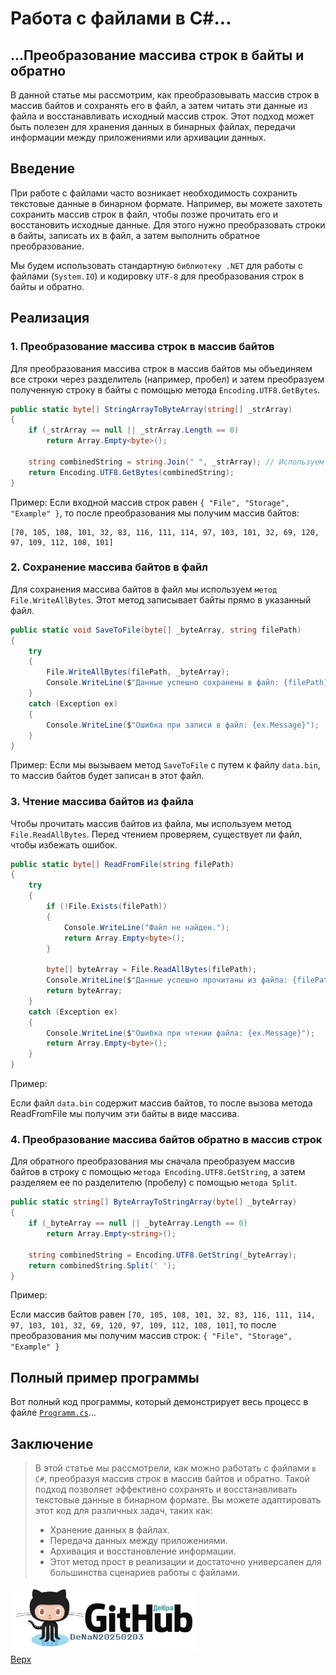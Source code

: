 <a id="anchor"></a>
# Работа с файлами в C#...
## ...Преобразование массива строк в байты и обратно
В данной статье мы рассмотрим, как преобразовывать массив строк в массив байтов и сохранять его в файл, а затем читать эти данные из файла и восстанавливать исходный массив строк. Этот подход может быть полезен для хранения данных в бинарных файлах, передачи информации между приложениями или архивации данных.

## Введение
При работе с файлами часто возникает необходимость сохранить текстовые данные в бинарном формате. Например, вы можете захотеть сохранить массив строк в файл, чтобы позже прочитать его и восстановить исходные данные. Для этого нужно преобразовать строки в байты, записать их в файл, а затем выполнить обратное преобразование.

Мы будем использовать стандартную `библиотеку .NET` для работы с файлами (`System.IO`) и кодировку `UTF-8` для преобразования строк в байты и обратно.

## Реализация
### 1. Преобразование массива строк в массив байтов
Для преобразования массива строк в массив байтов мы объединяем все строки через разделитель (например, пробел) и затем преобразуем полученную строку в байты с помощью метода `Encoding.UTF8.GetBytes`.

```csharp
public static byte[] StringArrayToByteArray(string[] _strArray)
{
    if (_strArray == null || _strArray.Length == 0)
        return Array.Empty<byte>();

    string combinedString = string.Join(" ", _strArray); // Используем пробел как разделитель
    return Encoding.UTF8.GetBytes(combinedString);
}
```

Пример:
Если входной массив строк равен `{ "File", "Storage", "Example" }`, то после преобразования мы получим массив байтов:

```
[70, 105, 108, 101, 32, 83, 116, 111, 114, 97, 103, 101, 32, 69, 120, 97, 109, 112, 108, 101]
```

### 2. Сохранение массива байтов в файл
Для сохранения массива байтов в файл мы используем `метод File.WriteAllBytes`. Этот метод записывает байты прямо в указанный файл.

```csharp
public static void SaveToFile(byte[] _byteArray, string filePath)
{
    try
    {
        File.WriteAllBytes(filePath, _byteArray);
        Console.WriteLine($"Данные успешно сохранены в файл: {filePath}");
    }
    catch (Exception ex)
    {
        Console.WriteLine($"Ошибка при записи в файл: {ex.Message}");
    }
}
```

Пример:
Если мы вызываем метод `SaveToFile` с путем к файлу `data.bin`, то массив байтов будет записан в этот файл.

### 3. Чтение массива байтов из файла
Чтобы прочитать массив байтов из файла, мы используем метод `File.ReadAllBytes`. Перед чтением проверяем, существует ли файл, чтобы избежать ошибок.

```csharp
public static byte[] ReadFromFile(string filePath)
{
    try
    {
        if (!File.Exists(filePath))
        {
            Console.WriteLine("Файл не найден.");
            return Array.Empty<byte>();
        }

        byte[] byteArray = File.ReadAllBytes(filePath);
        Console.WriteLine($"Данные успешно прочитаны из файла: {filePath}");
        return byteArray;
    }
    catch (Exception ex)
    {
        Console.WriteLine($"Ошибка при чтении файла: {ex.Message}");
        return Array.Empty<byte>();
    }
}
```

Пример:

Если файл `data.bin` содержит массив байтов, то после вызова метода ReadFromFile мы получим эти байты в виде массива.

### 4. Преобразование массива байтов обратно в массив строк
Для обратного преобразования мы сначала преобразуем массив байтов в строку с помощью `метода Encoding.UTF8.GetString`, а затем разделяем ее по разделителю (пробелу) с помощью `метода Split`.

```csharp
public static string[] ByteArrayToStringArray(byte[] _byteArray)
{
    if (_byteArray == null || _byteArray.Length == 0)
        return Array.Empty<string>();

    string combinedString = Encoding.UTF8.GetString(_byteArray);
    return combinedString.Split(' ');
}

```

Пример:

Если массив байтов равен
`[70, 105, 108, 101, 32, 83, 116, 111, 114, 97, 103, 101, 32, 69, 120, 97, 109, 112, 108, 101]`,
то после преобразования мы получим массив строк:
`{ "File", "Storage", "Example" }`

## Полный пример программы
Вот полный код программы, который демонстрирует весь процесс в файле [`Programm.cs`][21]...


## Заключение
> В этой статье мы рассмотрели, как можно работать с файлами `в C#`, преобразуя массив строк в массив байтов и обратно. Такой подход позволяет эффективно сохранять и восстанавливать текстовые данные в бинарном формате. Вы можете адаптировать этот код для различных задач, таких как:
> - Хранение данных в файлах.
> - Передача данных между приложениями.
> - Архивация и восстановление информации.
> - Этот метод прост в реализации и достаточно универсален для большинства сценариев работы с файлами.


<a href="https://github.com/DeNaN20250203?tab=repositories" target="_blank"><img src="GitHubDeJra.png" alt="Image" width="300" /></a>  
[Верх](#anchor)

[21]: https://github.com/DeNaN20250203/ConvertingArrayStringsToBytesAndBack/blob/main/ConvertingArrayStringsToBytesAndBack%20001/Program.cs "Program.cs"
